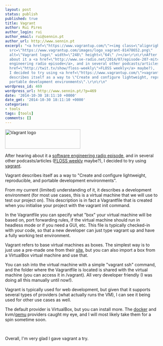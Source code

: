 ```yaml
---
layout: post
status: publish
published: true
title: Vagrant
author: Rui Pires
author_login: rui
author_email: rui@sennin.pt
author_url: http://www.sennin.pt
excerpt: "<a href=\"https://www.vagrantup.com/\"><img class=\"alignright\"
  src=\"https://www.vagrantup.com/images/logo_vagrant-81478652.png\"
  alt=\"Vagrant logo\" width=\"248\" height=\"64\" /></a>\r\n\r\nAfter hearing
  about it a <a href=\"http://www.se-radio.net/2014/07/episode-207-mitchell-hashimoto-on-the-vagrant-project/\">software
  engineering radio episode</a>, and in several other podcasts/articles (<a
  href=\"http://twit.tv/show/floss-weekly\">FLOSS weekly</a> maybe?),
  I decided to try using <a href=\"https://www.vagrantup.com/\">vagrant</a>.\r\n\r\nVagrant
  describes itself as a way to \"Create and configure lightweight, reproducible, and
  portable development environments\".\r\n\r\n"
wordpress_id: 469
wordpress_url: http://www.sennin.pt/?p=469
date: '2014-10-30 18:11:10 +0000'
date_gmt: '2014-10-30 18:11:10 +0000'
categories:
- tools
tags: [tools]
comments: []
---
```

<p><a href="https://www.vagrantup.com/"><img class="alignright" src="{{ site.baseurl }}/assets/2014/vagrant.png" alt="Vagrant logo" width="248" height="64" /></a></p>
<p>After hearing about it a <a href="http://www.se-radio.net/2014/07/episode-207-mitchell-hashimoto-on-the-vagrant-project/">software engineering radio episode</a>, and in several other podcasts/articles (<a href="http://twit.tv/show/floss-weekly">FLOSS weekly</a> maybe?), I decided to try using <a href="https://www.vagrantup.com/">vagrant</a>.</p>
<p>Vagrant describes itself as a way to "Create and configure lightweight, reproducible, and portable development environments".</p>
<p><a id="more"></a><a id="more-469"></a>From my current (limited) understanding of it, it describes a development environment (for most use cases, this is a virtual machine that we will use to test our project on). This description is in fact&nbsp;a Vagrantfile that is created when you initialise your project with the vagrant init command.</p>
<p>In the Vagrantfile you can specify what "box"&nbsp;your virtual machine will be based on, port forwarding rules, if the virtual machine should run in headless mode or if you need a GUI, etc. This file is typically checked-in with your code, so that a new developer can just type vagrant up and have a fully working test environment.</p>
<p>Vagrant refers to base virtual machines as boxes. The simplest way is to just use a pre-made one from their <a href="http://vagrantcloud.com">site</a>, but you can also import a box from a VirtualBox virtual machine and use that.</p>
<p>You can ssh into the virtual machine with a simple "vagrant ssh" command, and the folder where the Vagrantfile is located is shared with the virtual machine (you can access it in /vagrant). All very developer friendly (I was doing all this manually until now!).</p>
<p>Vagrant is typically used for web development, but given that it supports several types of providers (what actually runs the VM), I can see it being used for other use cases as well.</p>
<p>The default provider is VirtualBox, but you can install more. The <a href="https://www.docker.com/">docker</a> and kvm/<a href="www.qemu.org">qemu</a> providers caught my eye, and I will most likely take them for a spin sometime soon.</p>
<p>&nbsp;</p>
<p>Overall, I'm very glad I gave vagrant a try.</p>
